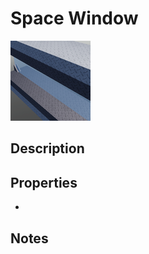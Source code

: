 # Space Window

![Space Window](../Cropped_Blocks/SciFi/Space_Window.png)

## Description
<!-- Write a description for this block -->

## Properties
- <!-- List block properties here -->

## Notes
<!-- Any extra notes -->
